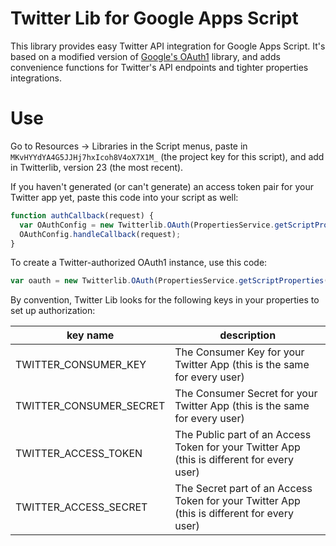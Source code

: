 # Twitter Lib for Google Apps Script

This library provides easy Twitter API integration for Google Apps Script.  It's based on a modified version of [Google's OAuth1](https://github.com/googlesamples/apps-script-oauth1) library, and adds convenience functions for Twitter's API endpoints and tighter properties integrations.

# Use

Go to Resources -> Libraries in the Script menus, 
paste in `MKvHYYdYA4G5JJHj7hxIcoh8V4oX7X1M_` (the project key for this script),
and add in Twitterlib, version 23 (the most recent).  

If you haven't generated (or can't generate) an access token pair for your Twitter app yet,
paste this code into your script as well:

```javascript
function authCallback(request) {
  var OAuthConfig = new Twitterlib.OAuth(PropertiesService.getScriptProperties());
  OAuthConfig.handleCallback(request);
}
```

To create a Twitter-authorized OAuth1 instance, use this code:
```javascript
var oauth = new Twitterlib.OAuth(PropertiesService.getScriptProperties());
```

By convention, Twitter Lib looks for the following keys in your properties to set up authorization:

|key name|description|
|--------|--------------|
|TWITTER\_CONSUMER\_KEY|The Consumer Key for your Twitter App (this is the same for every user)|
|TWITTER\_CONSUMER\_SECRET|The Consumer Secret for your Twitter App (this is the same for every user)|
|TWITTER\_ACCESS\_TOKEN|The Public part of an Access Token for your Twitter App (this is different for every user)|
|TWITTER\_ACCESS\_SECRET|The Secret part of an Access Token for your Twitter App (this is different for every user)|

